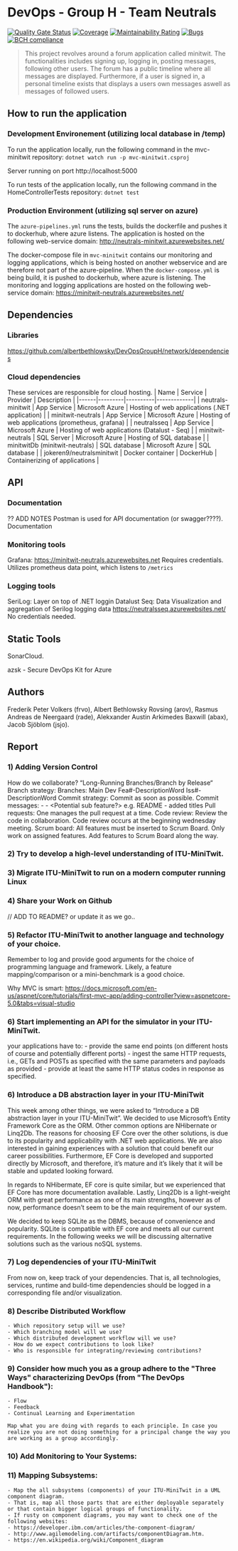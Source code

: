 # DevOps - Group H - Team Neutrals
[![Quality Gate Status](https://sonarcloud.io/api/project_badges/measure?project=albertbethlowsky_DevOpsGroupH&metric=alert_status)](https://sonarcloud.io/dashboard?id=albertbethlowsky_DevOpsGroupH)
[![Coverage](https://sonarcloud.io/api/project_badges/measure?project=albertbethlowsky_DevOpsGroupH&metric=coverage)](https://sonarcloud.io/dashboard?id=albertbethlowsky_DevOpsGroupH)
[![Maintainability Rating](https://sonarcloud.io/api/project_badges/measure?project=albertbethlowsky_DevOpsGroupH&metric=sqale_rating)](https://sonarcloud.io/dashboard?id=albertbethlowsky_DevOpsGroupH)
[![Bugs](https://sonarcloud.io/api/project_badges/measure?project=albertbethlowsky_DevOpsGroupH&metric=bugs)](https://sonarcloud.io/dashboard?id=albertbethlowsky_DevOpsGroupH)
[![BCH compliance](https://bettercodehub.com/edge/badge/alex-bax/DevOpsGroupH?branch=main)](https://bettercodehub.com/)


> This project revolves around a forum application called minitwit. The functionalities includes signing up, logging in, posting messages, following other users. The forum has a public timeline where all messages are displayed. Furthermore, if a user is signed in, a personal timeline exists that displays a users own messages aswell as messages of followed users.

## How to run the application

### Development Environement (utilizing local database in /temp)

To run the application locally, run the following command in the mvc-minitwit repository: `dotnet watch run -p mvc-minitwit.csproj`

Server running on port http://localhost:5000

To run tests of the application locally, run the following command in the HomeControllerTests repository: `dotnet test`

### Production Environment (utilizing sql server on azure)

The `azure-pipelines.yml` runs the tests, builds the dockerfile and pushes it to dockerhub, where azure listens.
The application is hosted on the following web-service domain: http://neutrals-minitwit.azurewebsites.net/

The docker-compose file in `mvc-minitwit` contains our monitoring and logging applications, which is being hosted on another webservice and are therefore not part of the azure-pipeline. When the `docker-compose.yml` is being build, it is pushed to dockerhub, where azure is listening.
The monitoring and logging applications are hosted on the following web-service domain: https://minitwit-neutrals.azurewebsites.net/

## Dependencies

### Libraries

https://github.com/albertbethlowsky/DevOpsGroupH/network/dependencies

### Cloud dependencies

These services are responsible for cloud hosting.
| Name | Service | Provider | Description |
|------|---------|----------|-------------|
| neutrals-minitwit | App Service | Microsoft Azure | Hosting of web applications (.NET application) |
| minitwit-neutrals | App Service | Microsoft Azure | Hosting of web applications (prometheus, grafana) |
| neutralsseq       | App Service | Microsoft Azure | Hosting of web applications (Datalust - Seq) |
| minitwit-neutrals | SQL Server | Microsoft Azure | Hosting of SQL database |
| minitwitDb (minitwit-neutrals) | SQL database | Microsoft Azure | SQL database |
| jokeren9/neutralsminitwit | Docker container | DockerHub | Containerizing of applications |

## API

### Documentation

?? ADD NOTES
Postman is used for API documentation (or swagger????). Documentation

### Monitoring tools

Grafana: https://minitwit-neutrals.azurewebsites.net
Requires credentials.
Utilizes prometheus data point, which listens to `/metrics`

### Logging tools

SeriLog: Layer on top of .NET loggin
Datalust Seq: Data Visualization and aggregation of Serilog logging data
https://neutralsseq.azurewebsites.net/
No credentials needed.

## Static Tools

SonarCloud.

azsk - Secure DevOps Kit for Azure

## Authors

Frederik Peter Volkers (frvo), Albert Bethlowsky Rovsing (arov), Rasmus Andreas de Neergaard (rade), Alekxander Austin Arkimedes Baxwill (abax), Jacob Sjöblom (jsjo).

## Report

### 1) Adding Version Control

How do we collaborate?
“Long-Running Branches/Branch by Release“
Branch strategy:
Branches:
Main
Dev
Fea#<NUMBER>-DescriptionWord
Iss#<NUMBER>-DescriptionWord
Commit strategy:
Commit as soon as possible.
Commit messages:
<FILENAME> - <COMMENT> - <Potential sub feature?>
e.g. README - added titles
Pull requests:
One manages the pull request at a time.
Code review:
Review the code in collaboration.
Code review occurs at the beginning wednesday meeting.
Scrum board:
All features must be inserted to Scrum Board.
Only work on assigned features.
Add features to Scrum Board along the way.

### 2) Try to develop a high-level understanding of ITU-MiniTwit.

### 3) Migrate ITU-MiniTwit to run on a modern computer running Linux

### 4) Share your Work on Github

// ADD TO README? or update it as we go..

### 5) Refactor ITU-MiniTwit to another language and technology of your choice.

Remember to log and provide good arguments for the choice of programming language and framework. Likely, a feature mapping/comparison or a mini-benchmark is a good choice.

Why MVC is smart:
https://docs.microsoft.com/en-us/aspnet/core/tutorials/first-mvc-app/adding-controller?view=aspnetcore-5.0&tabs=visual-studio

### 6) Start implementing an API for the simulator in your ITU-MiniTwit.

your applications have to: - provide the same end points (on different hosts of course and potentially different ports) - ingest the same HTTP requests, i.e., GETs and POSTs as specified with the same parameters and payloads as provided - provide at least the same HTTP status codes in response as specified.

### 6) Introduce a DB abstraction layer in your ITU-MiniTwit

This week among other things, we were asked to “Introduce a DB abstraction layer in your ITU-MiniTwit”. We decided to use Microsoft’s Entity Framework Core as the ORM. Other common options are NHibernate or Linq2Db. The reasons for choosing EF Core over the other solutions, is due to its popularity and applicability with .NET web applications. We are also interested in gaining experiences with a solution that could benefit our career possibilities. Furthermore, EF Core is developed and supported directly by Microsoft, and therefore, it’s mature and it’s likely that it will be stable and updated looking forward.

In regards to NHibermate, EF core is quite similar, but we experienced that EF Core has more documentation available. Lastly, Linq2Db is a light-weight ORM with great performance as one of its main strengths, however as of now, performance doesn’t seem to be the main requirement of our system.

We decided to keep SQLite as the DBMS, because of convenience and popularity. SQLite is compatible with EF core and meets all our current requirements. In the following weeks we will be discussing alternative solutions such as the various noSQL systems.

### 7) Log dependencies of your ITU-MiniTwit

From now on, keep track of your dependencies. That is, all technologies, services, runtime and build-time dependencies should be logged in a corresponding file and/or visualization.

### 8) Describe Distributed Workflow

    - Which repository setup will we use?
    - Which branching model will we use?
    - Which distributed development workflow will we use?
    - How do we expect contributions to look like?
    - Who is responsible for integrating/reviewing contributions?

### 9) Consider how much you as a group adhere to the "Three Ways" characterizing DevOps (from "The DevOps Handbook"):

    - Flow
    - Feedback
    - Continual Learning and Experimentation

    Map what you are doing with regards to each principle. In case you realize you are not doing something for a principal change the way you are working as a group accordingly.

### 10) Add Monitoring to Your Systems:

### 11) Mapping Subsystems:

    - Map the all subsystems (components) of your ITU-MiniTwit in a UML component diagram.
    - That is, map all those parts that are either deployable separately or that contain bigger logical groups of functionality.
    - If rusty on component diagrams, you may want to check one of the following websites:
    - https://developer.ibm.com/articles/the-component-diagram/
    - http://www.agilemodeling.com/artifacts/componentDiagram.htm.
    - https://en.wikipedia.org/wiki/Component_diagram
